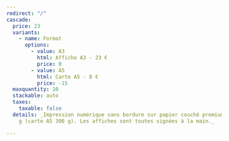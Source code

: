 ```yaml
---
redirect: "/"
cascade:
  price: 23
  variants:
    - name: Format
      options:
        - value: A3
          html: Affiche A3 - 23 €
          price: 0
        - value: A5
          html: Carte A5 - 8 €
          price: -15
  maxquantity: 10
  stackable: auto
  taxes:
    taxable: false
  details: _Impression numérique sans bordure sur papier couché premium semi mat 200
    g (carte A5 300 g). Les affiches sont toutes signées à la main._

---
```

